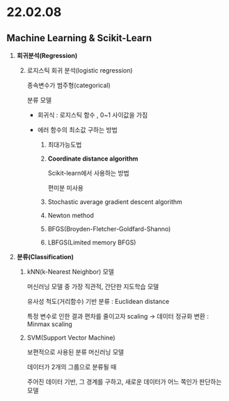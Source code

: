 # 22.02.08

## Machine Learning & Scikit-Learn

1. **회귀분석(Regression)**

   2. 로지스틱 회귀 분석(logistic regression)

      종속변수가 범주형(categorical)

      분류 모델

      - 회귀식 : 로지스틱 함수 , 0~1 사이값을 가짐

      - 에러 함수의 최소값 구하는 방법

        1. 최대가능도법

        2. **Coordinate distance algorithm**

           Scikit-learn에서 사용하는 방법

           편미분 미사용

        2. Stochastic average gradient descent algorithm

        2. Newton method

        2. BFGS(Broyden-Fletcher-Goldfard-Shanno)

        2. LBFGS(Limited memory BFGS)

2. **분류(Classification)**

   1. kNN(k-Nearest Neighbor) 모델

      머신러닝 모델 중 가장 직관적, 간단한 지도학습 모델

      유사성 척도(거리함수) 기반 분류 : Euclidean distance

      특정 변수로 인한 결과 편차를 줄이고자 scaling -> 데이터 정규화 변환 : Minmax scaling

   2. SVM(Support Vector Machine)

      보편적으로 사용된 분류 머신러닝 모델

      데이터가 2개의 그룹으로 분류될 때

      주어진 데이터 기반, 그 경계를 구하고, 새로운 데이터가 어느 쪽인가 판단하는 모델

   